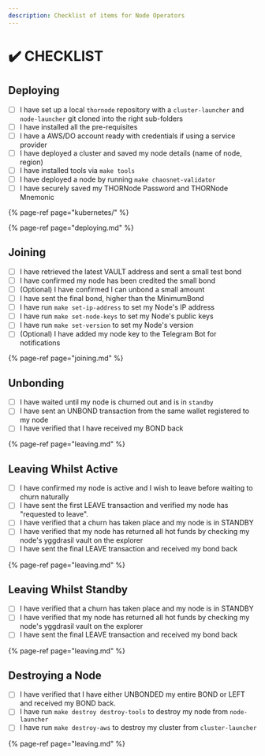 ```yaml
---
description: Checklist of items for Node Operators
---
```


# ✔️ CHECKLIST

## Deploying

* [ ] I have set up a local `thornode` repository with a `cluster-launcher` and `node-launcher` git cloned into the right sub-folders
* [ ] I have installed all the pre-requisites
* [ ] I have a AWS/DO account ready with credentials if using a service provider
* [ ] I have deployed a cluster and saved my node details \(name of node, region\)
* [ ] I have installed tools via `make tools`
* [ ] I have deployed a node by running `make chaosnet-validator`
* [ ] I have securely saved my THORNode Password and THORNode Mnemonic

{% page-ref page="kubernetes/" %}

{% page-ref page="deploying.md" %}



## Joining

* [ ] I have retrieved the latest VAULT address and sent a small test bond
* [ ] I have confirmed my node has been credited the small bond
* [ ] \(Optional\) I have confirmed I can unbond a small amount
* [ ] I have sent the final bond, higher than the MinimumBond
* [ ] I have run `make set-ip-address` to set my Node's IP address
* [ ] I have run `make set-node-keys` to set my Node's public keys
* [ ] I have run `make set-version` to set my Node's version
* [ ] \(Optional\) I have added my node key to the Telegram Bot for notifications

{% page-ref page="joining.md" %}



## Unbonding

* [ ] I have waited until my node is churned out and is in `standby`
* [ ] I have sent an UNBOND transaction from the same wallet registered to my node
* [ ] I have verified that I have received my BOND back

{% page-ref page="leaving.md" %}



## Leaving Whilst Active

* [ ] I have confirmed my node is active and I wish to leave before waiting to churn naturally
* [ ] I have sent the first LEAVE transaction and verified my node has "requested to leave".
* [ ] I have verified that a churn has taken place and my node is in STANDBY
* [ ] I have verified that my node has returned all hot funds by checking my node's yggdrasil vault on the explorer
* [ ] I have sent the final LEAVE transaction and received my bond back

{% page-ref page="leaving.md" %}



## Leaving Whilst Standby

* [ ] I have verified that a churn has taken place and my node is in STANDBY
* [ ] I have verified that my node has returned all hot funds by checking my node's yggdrasil vault on the explorer
* [ ] I have sent the final LEAVE transaction and received my bond back

{% page-ref page="leaving.md" %}



## Destroying a Node

* [ ] I have verified that I have either UNBONDED my entire BOND or LEFT and received my BOND back. 
* [ ] I have run `make destroy destroy-tools` to destroy my node from `node-launcher`
* [ ] I have run `make destroy-aws` to destroy my cluster from `cluster-launcher`

{% page-ref page="leaving.md" %}



## 

